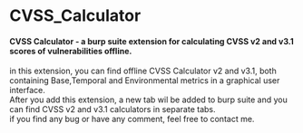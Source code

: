 # CVSS_Calculator
#### CVSS Calculator - a burp suite extension for calculating CVSS v2 and v3.1 scores of vulnerabilities offline.

in this extension, you can find offline CVSS Calculator v2 and v3.1, both containing Base,Temporal and Environmental metrics in a graphical user interface.  
After you add this extension, a new tab wil be added to burp suite and you can find CVSS v2 and v3.1 calculators in separate tabs.  
if you find any bug or have any comment, feel free to contact me.
